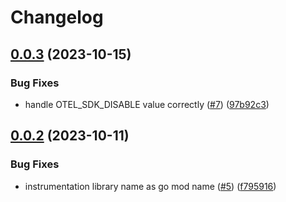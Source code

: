 # Changelog

## [0.0.3](https://github.com/keyval-dev/opentelemetry-zap-bridge/compare/v0.0.2...v0.0.3) (2023-10-15)


### Bug Fixes

* handle OTEL_SDK_DISABLE value correctly ([#7](https://github.com/keyval-dev/opentelemetry-zap-bridge/issues/7)) ([97b92c3](https://github.com/keyval-dev/opentelemetry-zap-bridge/commit/97b92c39651bfef92f73c769479331659e02fe7e))

## [0.0.2](https://github.com/keyval-dev/opentelemetry-zap-bridge/compare/v0.0.1...v0.0.2) (2023-10-11)


### Bug Fixes

* instrumentation library name as go mod name ([#5](https://github.com/keyval-dev/opentelemetry-zap-bridge/issues/5)) ([f795916](https://github.com/keyval-dev/opentelemetry-zap-bridge/commit/f79591697151d6b638bb30f2d1c3dc44a1633c50))
